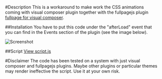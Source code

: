 #Description
This is a workaround to make work the CSS animations coming with visual composer plugin together with the fullpagejs plugin [fullpage for visual composer]("http://codecanyon.net/item/fullpage-for-visual-composer/13112364").

##Installation
You have to put this code under the "afterLoad" event that you can find in the Events section of the plugin (see the image below).

![Screenshot](https://cloud.githubusercontent.com/assets/7823934/15777372/03e66722-298f-11e6-8497-d1e9379dc80c.png)

##Script
[View script.js]("https://github.com/AndreaMorone/animations-for-fullpagejs-and-visual-composer/blob/master/script.js")

#Disclaimer
The code has been tested on a system with just visual composer and fullpagejs plugins. Maybe other plugins or particular themes may render ineffective the script. Use it at your own risk.
